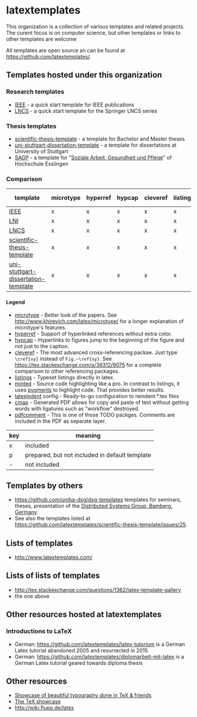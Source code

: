 # latextemplates

This organization is a collection of various templates and related projects.
The curent focus is on computer science, but other templates or links to other templates are welcome

All templates are open source an can be found at <https://github.com/latextemplates/>.

## Templates hosted under this organization

### Research templates
 * [IEEE] - a quick start template for IEEE publications
 * [LNCS] - a quick start template for the Springer LNCS series

### Thesis templates
 * [scientific-thesis-template] - a template for Bachelor and Master theses
 * [uni-stuttgart-dissertation-template] - a template for dissertations at University of Stuttgart
 * [SAGP] - a template for "[Soziale Arbeit, Gesundheit und Pflege](http://www.hs-esslingen.de/de/hochschule/fakultaeten/soziale-arbeit-gesundheit-und-pflege.html)" of Hochschule Esslingen

### Comparison

| template                              | microtype | hyperref | hypcap   | cleveref | listings | minted | latexindent config | cmap | pdfcomment |
| ------------------------------------- | --------- | -------- | -------- | -------- | -------- | ------ | ------------------ | ---- | ---------- |
| [IEEE]                                | x         | x        | x        | x        | x        | p      | x                  | x    | x          |
| [LNI]                                 | x         | x        | x        | x        | x        | -      | -                  | x    | x          |
| [LNCS]                                | x         | x        | x        | x        | x        | p      | x                  | x    | x          |
| [scientific-thesis-template]          | x         | x        | x        | x        | x        | p      | x                  | x    | x          |
| [uni-stuttgart-dissertation-template] | x         | x        | x        | x        | x        | p      | -                  | -    | x          |

#### Legend

- [microtype] - Better look of the papers. See <http://www.khirevich.com/latex/microtype/> for a longer explanation of microtype's features.
- [hyperref] - Support of hyperlinked references without extra color.
- [hypcap] - Hyperlinks to figures jump to the beginning of the figure and not just to the caption.
- [cleveref] - The most advanced cross-referencing packae. Just type `\cref{xy}` instead of `Fig.~\ref{xy}`. See <https://tex.stackexchange.com/a/36312/9075> for a complete comparison to other referencing packages.
- [listings] - Typeset listings directly in latex.
- [minted] - Source code highlighting like a pro.
  In contrast to listings, it uses [pygments](http://pygments.org/) to highlight code.
  That provides better results.
- [latexindent] config - Ready-to-go configuration to reindent *.tex files
- [cmap] - Generated PDF allows for copy and paste of text without getting words with ligatures such as "workflow" destroyed.
- [pdfcomment] - This is one of those TODO packges. Comments are included in the PDF as separate layer.

| key | meaning |
| --- | ------- |
| x   | included |
| p   | prepared, but not included in default template |
| -   | not included |


## Templates by others
 * <https://github.com/uniba-dsg/dsg-templates> templates for seminars, theses, presentation of the [Distributed Systems Group, Bamberg, Germany](https://www.uni-bamberg.de/pi).
 * See also the templates listed at <https://github.com/latextemplates/scientific-thesis-template/issues/25>.

## Lists of templates
 * <http://www.latextemplates.com/>


## Lists of lists of templates
 * <http://tex.stackexchange.com/questions/1362/latex-template-gallery>
 * the one above

## Other resources hosted at latextemplates

### Introductions to LaTeX
 * German: <https://github.com/latextemplates/latex-tutorium> is a German Latex tutorial abandoned 2005 and resurrected in 2015
 * German: <https://github.com/latextemplates/diplomarbeit-mit-latex> is a German Latex tutorial geared towards diploma thesis

## Other resources
 * [Showcase of beautiful typography done in TeX & friends](http://tex.stackexchange.com/questions/1319/showcase-of-beautiful-typography-done-in-tex-friends)
 * [The TeX showcase](http://www.tug.org/texshowcase/)
 * <http://wiki.flupp.de/latex>

  [IEEE]: https://latextemplates.github.io/IEEE/
  [LNI]: https://github.com/gi-ev/LNI/
  [LNCS]: https://latextemplates.github.io/LNCS/
  [scientific-thesis-template]: https://latextemplates.github.io/scientific-thesis-template/
  [uni-stuttgart-dissertation-template]: https://github.com/latextemplates/uni-stuttgart-dissertation-template
  [SAGP]: https://github.com/latextemplates/SAGP

  [booktabs]: https://www.ctan.org/pkg/booktabs
  [cleveref]: https://ctan.org/pkg/cleveref
  [cmap]: https://www.ctan.org/pkg/cmap
  [csquotes]: https://www.ctan.org/pkg/csquotes
  [hypcap]: https://www.ctan.org/pkg/hypcap
  [hyperref]: https://ctan.org/pkg/hyperref
  [latexindent]: https://ctan.org/pkg/latexindent
  [listings]: https://ctan.org/pkg/listings
  [microtype]: https://ctan.org/pkg/microtype
  [minted]: https://ctan.org/pkg/minted
  [newtx]: https://ctan.org/pkg/newtx
  [paralist]: https://www.ctan.org/pkg/paralist
  [pdfcomment]: https://www.ctan.org/pkg/pdfcomment
  [upquote]: https://www.ctan.org/pkg/upquote
